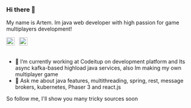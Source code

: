 ### Hi there 👋

My name is Artem. Im java web developer with high passion for game multiplayers development! 

<a href="https://www.linkedin.com/in/tfkfan">
  <img alt="Artem on LinkedIn" width="22px" src="https://cdn.jsdelivr.net/npm/simple-icons@v3/icons/linkedin.svg" /></a> &nbsp;
<a href="https://vk.com/tfkonelove">
  <img alt="Artem's VK" width="22px" src="https://cdn.jsdelivr.net/npm/simple-icons@v3/icons/vk.svg" /></a> &nbsp;
<br/>
<br/>

- 🔭 I’m currently working at Codeitup on development platform and Its async kafka-based highload java services, also Im making my own multiplayer game
- 💬 Ask me about java features, multithreading, spring, rest, message brokers, kubernetes, Phaser 3 and react.js

So follow me, I'll show you many tricky sources soon

